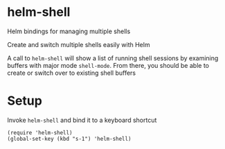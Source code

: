 # helm-shell
Helm bindings for managing multiple shells

Create and switch multiple shells easily with Helm

A call to `helm-shell` will show a list of running shell sessions
by examining buffers with major mode `shell-mode`.  From there, you
should be able to create or switch over to existing
shell buffers

# Setup
Invoke `helm-shell` and bind it to a keyboard shortcut

```
(require 'helm-shell)
(global-set-key (kbd "s-1") 'helm-shell)
```
